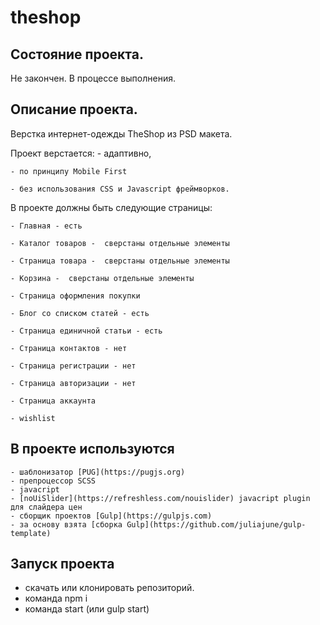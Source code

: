 # theshop

## Состояние проекта. 
   Не закончен. В процессе выполнения.

## Описание проекта.
   Верстка  интернет-одежды TheShop из PSD макета.

   Проект верстается:
    - адаптивно, 

    - по принципу Mobile First 

    - без использования CSS и Javascript фреймворков.  


   В проекте должны быть следующие страницы:

   	- Главная - есть

   	- Каталог товаров -  сверстаны отдельные элементы

   	- Страница товара -  сверстаны отдельные элементы

   	- Корзина -  сверстаны отдельные элементы

   	- Страница оформления покупки

   	- Блог со списком статей - есть

   	- Страница единичной статьи - есть

   	- Страница контактов - нет

   	- Страница регистрации - нет

   	- Страница авторизации - нет

   	- Страница аккаунта
   	
   	- wishlist

## В проекте используются
    - шаблонизатор [PUG](https://pugjs.org)
    - препроцессор SCSS
    - javacript
    - [noUiSlider](https://refreshless.com/nouislider) javacript plugin для слайдера цен    	
    - сборщик проектов [Gulp](https://gulpjs.com)
    - за основу взята [сборка Gulp](https://github.com/juliajune/gulp-template)

## Запуск проекта
   - скачать или клонировать репозиторий.
   - команда npm i
   - команда start (или gulp start)



